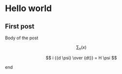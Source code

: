 # Hello world
## First post
Body of the post

$$ \sum_n (x) $$

$$ 
i {{d \psi} \over {dt}} = H \psi 
$$

end
